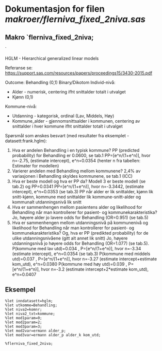 
# Dokumentasjon for filen *makroer/flerniva_fixed_2niva.sas*


## Makro `flerniva_fixed_2niva;
`


HGLM - Hierarchical generalized linear models

Referanse se: https://support.sas.com/resources/papers/proceedings15/3430-2015.pdf

Outcome: Behandling (0,1) Binary/Dikotom
Individ-nivå:
- Alder - numerisk, centering ifht snittalder totalt i utvalget
- Kjønn (0,1)

Kommune-nivå:
- Utdanning - kategorisk, ordinal (Lav, Middels, Høy)
- Kommune_alder - gjennomsnittsalder i kommunen, centering av snittalder i hver kommune ifht snittalder totalt i utvalget

Spørsmål som ønskes besvart (med resultater fra eksemplet - datasett:frank.hglm):
1. Hva er andelen Behandling i en typisk kommune?
PP (predicted probability) for Behandling er 0.0600, se tab.1
PP=[e^n/(1+e^n)], hvor n=-2.75, (estimate intercept), e^n=0.0354 (henter n fra tabellen: Estimater for modellen)
2. Varierer andelen med Behandling mellom kommunene?
2,4% av variasjonen i Behandling skyldes kommunene, se tab.1 (ICC)
3. Hva er beste modell og hva er PP da?
Modell 3 er beste modell (se tab.2) og PP=0.0341
PP=[e^n/(1+e^n)], hvor n=-3.3442, (estimate intercept), e^n=0.0353 (se tab.3)
PP når alder er lik snittalder, kjønn lik snitt-kjønn, kommune med snittalder lik kommune-snitt-alder og kommunalt utdanningsnivå lik snitt
4. Hva er sammenhengen mellom pasientens alder og likelihood for Behandling når 
man kontrollerer for pasient- og kommunekarakteristika?
Jo, høyere alder jo lavere odds for Behandling (OR=0.951) (se tab.5)
5. Hva er sammenhengen mellom utdanningsnivå på kommunenivå og likelihood for Behandling 
når man kontrollerer for pasient- og kommunekarakteristika?
Og, hva er PP (predikted probability) for de ulike utdanningsnivåene (gitt alt annet lik snitt)
Jo, høyere utdanningsnivå jo høyere odds for Behandling (OR=1.077) (se tab.5).
P(kommune med lav utd)=0.034 , P=[e^n/(1+e^n)], hvor n=-3.34 (estimate intercept), e^n=0.0354 (se tab.3)
P(kommune med middels utd)=0.037 , P=[e^n/(1+e^n)], hvor n=-3.27 (estimate intercept+estimate kom_utd), e^n=0.0380
P(kommune med høy utd)=0.039 , P=[e^n/(1+e^n)], hvor n=-3.2 (estimate intercept+2*estimate kom_utd), e^n=0.0407


## Eksempel
```
%let inndatasett=hglm;
%let utkomme=Behandling;
%let niva2=komnr;
%let niva2_txt=kommune;
%let mod1param=0;
%let mod2param=2;
%let mod3param=3;
%let mod2var=ermann alder_p;
%let mod3var=ermann alder_p alder_k kom_utd;

%flerniva_fixed_2niva;
```


